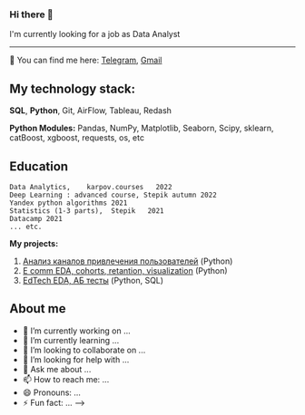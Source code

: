 ### Hi there 👋

I'm currently looking for a job as Data Analyst


---
🔎 You can find me here:
[Telegram](https://t.me/obeyad), [Gmail](obeyadw@yahoo.com)



##  My technology stack: 

**SQL**, **Python**, Git,  AirFlow, Tableau, Redash


**Python Modules:**
Pandas, NumPy, Matplotlib, Seaborn, Scipy, 
sklearn, catBoost, xgboost,
requests, os, etc


## Education

    Data Analytics,    karpov.courses   2022
    Deep Learning : advanced course, Stepik autumn 2022
    Yandex python algorithms 2021
    Statistics (1-3 parts),  Stepik   2021
    Datacamp 2021
    ... etc.
   
**My projects:**
1. [Анализ каналов привлечения пользователей](https://github.com/obeyadw/obeyadw.github.io/blob/main/Projects/customer%20acquisition%20channels.ipynb) (Python)
2. [E comm EDA, cohorts, retantion, visualization](https://github.com/obeyadw/obeyadw.github.io/blob/main/Projects/First_project_e-commerce.ipynb) (Python)
3. [EdTech EDA, АБ тесты](https://github.com/obeyadw/obeyadw.github.io/blob/main/Projects/variant_2.ipynb) (Python, SQL)

   
   
## About me

- 🔭 I’m currently working on ...
- 🌱 I’m currently learning ...
- 👯 I’m looking to collaborate on ...
- 🤔 I’m looking for help with ...
- 💬 Ask me about ...
- 📫 How to reach me: ...
- 😄 Pronouns: ...
- ⚡ Fun fact: ...
-->
